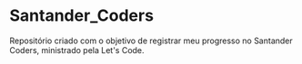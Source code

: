 # Santander_Coders
Repositório criado com o objetivo de registrar meu progresso no Santander Coders, ministrado pela Let's Code.
